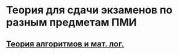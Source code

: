 # Теория для сдачи экзаменов по разным предметам ПМИ

## [Теория алгоритмов и мат. лог.](theory-of-algorithms.md)

